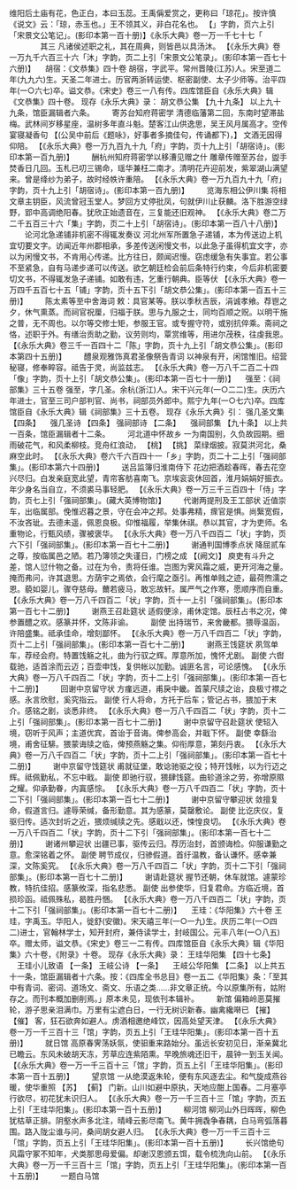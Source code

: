<!-- { "loadSidebar": true } -->
维阳后土庙有花，色正白，本曰玉蕊。王禹偁爱赏之，更称曰「琼花」。按许慎《说文》云：「琼，赤玉也。」王不领其义，非白花名也。
 【」字韵，页六上引「宋景文公笔记」。(影印本第一百十册)】《永乐大典》卷一万一千七十七「 
　　　　其三
凡诸侯述职之礼，其在周典，则皆邑以具汤沐。
 【《永乐大典》卷一万九千六百三十六「沐」字韵，页二上引「宋景文公笔录」。(影印本第一百七十六册)】 
　胡宿：《文恭集》四十卷
胡宿，字武平。常州晋陵(江苏)人。宋至道二年(九九六)生。天圣二年进士。历官两浙转运使、枢密副使、太子少师等。治平四年(一○六七)卒。谥文恭。《宋史》卷三一八有传。四库馆臣自《永乐大典》辑《文恭集》四十卷。
现存《永乐大典》录：
胡文恭公集 【九十九条】 
以上九十九条，馆臣漏辑者六条。
　　寄苏台知府蒋密学
清德临藩第二回，东南时望滞盐梅。武林间岁移星座，温树多年直斗魁。楚客江山供逸思，吴王风月属高才。空传宴寝凝香句 【(公吴中前后《题咏》，好事者多摘佳句，传诵都下)，】 文酒无因得仰陪。
 【《永乐大典》卷一万九百九十九「府」字韵，页十九上引「胡宿诗」。(影印本第一百九册)】 
　　酬杭州知府蒋密学以移漕见赠之什
雕章传赠至苏台，盥手焚香日几回。玉札已叨三锡命，瑶华兼枉二南才。清明花卉迎前发，紫翠湖山满望来。曾是绛纱为弟子，故时经帙许重陪。
 【《永乐大典》卷一万九百九十九「府」字韵，页十九上引「胡宿诗」。(影印本第一百九册)】 
　　览海东相公伊川集
将相文章主钥臣，风流曾冠玉堂人。梦回方丈停批凤，句就伊川止获麟。洛下胜游空绿野，郢中高调绝阳春。犹欣正始遗音在，三复能还旧观神。
 【《永乐大典》卷二万二千五百三十六「集」字韵，页二十上引「胡宿诗」。(影印本第一百八十八册)】 
　　论河北急递铺非机密不得辄发奏议
河北州军所置急子递铺，本为传送边上机宜切要文字。访闻近年州郡相承，多差传送闲慢文书，以此急子虽得机宜文字，亦以为闲慢文书，不肯用心传递。比方往日，颇闻迟慢。窃虑缓急有失事宜。若公事不至紧急，自有马递步递可以传送。欲乞朝廷检会前后条特行约束，今后非机密要切文书，不得辄发急子递铺。如敢有违，乞重行朝典。臣等伏
 【《永乐大典》卷一万四千五百七十五「铺」字韵，页十五下引「胡文恭公集」。(影印本第一百五十三册)】 
　　陈太素等至中舍海词
敕：具官某等。朕以季秋吉辰，涓诚孝飨。荐鬯之夕，休气熏蒸。而祠官祝厘，归福于朕。思与九服之士，同均百顺之贶。以明干施之普，无不周也。以尔等交修士矩，参服王官。或专握守符，或别抗倅乘。斋祠之恪，述职于外。有缮治贡助之勤，议劳则均，覃赏维等，用进尔茂秩，往虔我恩。
 【《永乐大典》卷三千一百四十二「陈」字韵，页十九上引「胡文恭公集」。(影印本第四十五册)】 
　　醴泉观雅饰真君圣像祭告青词
以神泉有开，闲馆惟旧。绍营秘寝，修奉睟容。祗告于灵，尚监兹志。
 【《永乐大典》卷一万八千二百二十四「像」字韵，页十上引「胡文恭公集」。(影印本第一百七十一册)】 
　强至：《祠部集》三十五卷
强至，字几圣。余杭(浙江)人。宋干兴元年(一○二二)生。庆历六年进士，官至三司户部判官、尚书，祠部员外郎中。熙宁九年(一○七六)卒。四库馆臣自《永乐大典》辑《祠部集》三十五卷。
现存《永乐大典》引：
强几圣文集 【四条】 　强几圣诗 【四条】 
强祠部诗 【二条】 　强祠部集 【九十条】 
以上共一百条，馆臣漏辑者十二条。
　　河北道中怀故乡
一为南国别，久负故园期。细雨破花气，和风柔柳枝。竞舟红浪动， 【桃】  【挑】 菜绿烟披。寂莫洪河北，桑麻空此时。
 【《永乐大典》卷六千六百四十一「乡」字韵，页二十二上引「强祠部集」。(影印本第六十四册)】 
　　送吕监簿归淮南侍下
花边把酒趁春晖，春去花空兴尽归。白发亲庭宽此望，青帘客舫喜南飞。京埃衮衮休回首，淮月娟娟好振衣。年少身名当自立，不须裘马事轻肥。
 【《永乐大典》卷一万三千三百四十「侍」字韵，页七上引「强祠部集」。(藏大英博物馆)】 
　　代谢两提刑及王工部状
近值崇车，出临属部。俛惟迟暮之景，守在会冲之邦。处事弗精，瘝官是惧。尚繄宽假，不汝吝玼。去德未遥，佩恩良极。仰惟福履，举集休祺。恭以其官，才为吏师。名重物论，行甄风绩，骤被褒华。
 【《永乐大典》卷一万八千四百二「状」字韵，页六下引「强祠部集」。(影印本第一百七十二册)】 
　　谢通判国博季点状
降屈贰车之尊，按临属邑之陋。若乃簿领之失谨日，门榜之成 【(阙文)】 庾吏有斗升之差，馆人愆什物之备。过在为令，责将任谁。岂图为霁风霜之威，更开河海之量。掩而弗问，许其退思。方荫宇之焉依，会行麾之亟引。再惟单贱之迹，最荷煦濡之恩。藐如婴儿，骤夺慈母。薾若疲马，敢忘故轩。属严气之作寒，愿顺序而自重。
 【《永乐大典》卷一万八千四百二「状」字韵，页十一上引「强祠部集」。(影印本第一百七十二册)】 
　　谢燕王召赴筵状
适假便涂，甫休定馆。辰枉占书之况，俾参置醴之欢。感篆并怀，文陈非谕。
　　副使
出持瑞节，来舍畿都。猥辱温函，许陪盛集。祗承佳命，增刻鄙怀。
 【《永乐大典》卷一万八千四百二「状」字韵，页十二上引「强祠部集」。(影印本第一百七十二册)】 
　　谢燕王饯筵状
夙驾单车，荐经会府。特置饯觞之礼，曲为行驭之辉。厚意所加，愧怀尤剧。
副使
六辔载驰，适首涂而云迈；百壶申饯，复供帐以加勤。诚匪名言，可论感愧。
 【《永乐大典》卷一万八千四百二「状」字韵，页十二上引「强祠部集」。(影印本第一百七十二册)】 
　　回谢中京留守状
方瘽远道，甫戾中畿。首蒙尺牍之诒，良极寸襟之感。永言欣慰，奚究指云。
副使
行人将命，方托于后车；管记占书，猥加于末介。感铭之剧，谈悉非终。
 【《永乐大典》卷一万八千四百二「状」字韵，页十二上引「强祠部集」。(影印本第一百七十二册)】 
　　谢中京留守召赴筵状
使轺入境，窃听于风声；主道优宾，首诒于音诲。俾参高会，并戢下怀。
副使
幸繇治境，甫舍征騑。猥蒙诲牍之临，俾预燕觞之集。仰衔厚意，第刻丹衷。
 【《永乐大典》卷一万八千四百二「状」字韵，页十二上引「强祠部集」。(影印本第一百七十二册)】 
　　谢中京留守饯筵状
甫就征堡，敢谂驰驱之役；特开饯帐，以为行迈之辉。祗佩勤私，不忘中戢。
副使
即驰行驭，猥肆饯筵。曲轸道涂之劳，弥增原隰之耀。仰承勤眷，内寘感悰。
 【《永乐大典》卷一万八千四百二「状」字韵，页十二下引「强祠部集」。(影印本第一百七十二册)】 
　　谢中京留守攀迎状
敛擅复命，假道言归。遽辱荣缄，备形勤意。其为感篆，莫罄敷论。
副使
比讫庆仪，复驱归传。适次封圻之近，猥烦缄牍之先。感戢以还，悚惶良切。
 【《永乐大典》卷一万八千四百二「状」字韵，页十二下引「强祠部集」。(影印本第一百七十二册)】 
　　谢诸州攀迎状
出疆已事，驱传云归。荐历治封，首颁诲检。仰服谦勤之意。愈深铭着之怀。
副使
聘节成仪，归骖假道。首纡温教，备认谦怀。感幸兼深，文陈奚究。
 【《永乐大典》卷一万八千四百二「状」字韵，页十二下引「强祠部集」。(影印本第一百七十二册)】 
　　谢请赴筵状
握节还朝，休车就馆。遽蒙珍教，特抗佳招。感篆攸深，指名悲悉。
副使
出参使华，归复君命。方临近境，首损珍函。祗佩殊私，曷胜丹悃。
 【《永乐大典》卷一万八千四百二「状」字韵，页十二下引「强祠部集」。(影印本第一百七十二册)】 
　王珪：《华阳集》六十卷
王珪，字禹玉。华阳人，徙舒(安徽)。宋天禧三年(一○一九)生。庆历二年(一○四二)进士，官翰林学士，知开封府，兼侍读学士，封岐国公。元丰八年(一○八五)卒。赠太师，谥文恭。《宋史》卷三一二有传。四库馆臣自《永乐大典》辑《华阳集》六十卷，《附录》十卷。
现存《永乐大典》录：
王珪华阳集 【四十七条】 　王珪小儿致语 【一条】 
王岐公诗 【一条】 　王岐公华阳集 【二条】 
以上共五十一条，馆臣漏辑者十六条。按：《四库全书总目》卷一五二《华阳集》条：「至其中有青词、密词、道场文、斋文、乐语之类……非文章正统。今以原集所有，姑附存之。而刊本概加删削焉。」原本未见，现依刊本辑补。
　　新馆
偏箱岭恶莫摧轮，游子思亲泪满巾。万里有尘遮白日，一行无树识新春。幽禽纔啭已 【摧】  【催】 客，狂石欲奔如避人。虏酒相邀绝峰饮，因高处望天津。
 【《永乐大典》卷一万一千三百十三「馆」字韵，页五上引「王珪华阳集」。(影印本第一百十五册)】 
　　就日馆
高原春霁荡妖氛，使驲重来路始分。虽远长安初见日，渐亲冀北已瞻云。东风未破胡天冻，芳草应连紫陌熏。早晚旅魂还旧干，晨钟一到玉关闻。
 【《永乐大典》卷一万一千三百十三「馆」字韵，页五上引「王珪华阳集」。(影印本第一百十五册)】 
　　望京馆
一从绝漠返朱轮，便有东风逐去尘。和气旋成燕谷暖，使华重照 【苏】  【蓟】 门新。山川如避中原执，天地应酣上国春。二月塞亭行欲尽，初花犹未识归人。
 【《永乐大典》卷一万一千三百十三「馆」字韵，页五上引「王珪华阳集」。(影印本第一百十五册)】 
　　柳河馆
柳河山外日晖晖，柳色犹枯草正腓。阴壑水声多北注，晴峰云影尽南飞。黄牛拥毳争春耦，白马弯弧落暮围。路入陇尘谁与问，桑间胡女避人归。
 【《永乐大典》卷一万一千三百十三「馆」字韵，页五上引「王珪华阳集」。(影印本第一百十五册)】 
　　长兴馆绝句
风霜守冢不知年，犬类那思母爱偏。却谢汉恩颁五饵，载令梳洗向山前。
 【《永乐大典》卷一万一千三百十三「馆」字韵，页五上引「王珪华阳集」。(影印本第一百十五册)】 
　　一题白马馆

